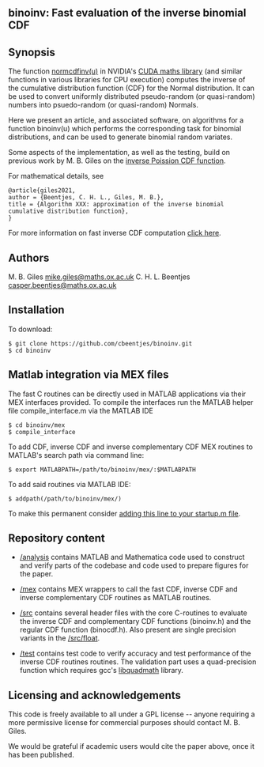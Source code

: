 ## binoinv: Fast evaluation of the inverse binomial CDF

## Synopsis

The function [normcdfinv(u)](https://docs.nvidia.com/cuda/cuda-math-api/group__CUDA__MATH__DOUBLE.html#group__CUDA__MATH__DOUBLE_1g78e93df6c3fbade8628d33e11fc94595) in NVIDIA's [CUDA maths library](https://docs.nvidia.com/cuda/cuda-math-api/index.html) (and similar functions in various libraries for CPU execution) computes the inverse of the cumulative distribution function (CDF) for the Normal distribution. It can be used to convert uniformly distributed pseudo-random (or quasi-random) numbers into psuedo-random (or quasi-random) Normals.

Here we present an article, and associated software, on algorithms for a function binoinv(u) which performs the corresponding task for binomial distributions, and can be used to generate binomial random variates.

Some aspects of the implementation, as well as the testing, build on previous work by M. B. Giles on the [inverse Poission CDF function](https://people.maths.ox.ac.uk/gilesm/codes/poissinv/).

For mathematical details, see

    @article{giles2021,
    author = {Beentjes, C. H. L., Giles, M. B.},
    title = {Algorithm XXX: approximation of the inverse binomial cumulative distribution function},
    }

For more information on fast inverse CDF computation [click here](https://people.maths.ox.ac.uk/~gilesm/codes/).

## Authors

M. B. Giles   <mike.giles@maths.ox.ac.uk>
C. H. L. Beentjes <casper.beentjes@maths.ox.ac.uk>

## Installation

To download:

    $ git clone https://github.com/cbeentjes/binoinv.git
    $ cd binoinv

## Matlab integration via MEX files

The fast C routines can be directly used in MATLAB applications via their MEX interfaces provided. To compile the interfaces run the MATLAB helper file compile_interface.m via the MATLAB IDE
    
    $ cd binoinv/mex
    $ compile_interface

To add CDF, inverse CDF and inverse complementary CDF MEX routines to MATLAB's search path via command line:

    $ export MATLABPATH=/path/to/binoinv/mex/:$MATLABPATH

To add said routines via MATLAB IDE:

    $ addpath(/path/to/binoinv/mex/)

To make this permanent consider [adding this line to your startup.m file](mathworks.com/help/matlab/matlab_env/add-folders-to-matlab-search-path-at-startup.html).

## Repository content

* [/analysis](https://github.com/cbeentjes/binoinv/src/master/analysis/) contains MATLAB and Mathematica code used to construct and verify parts of the codebase and code used to prepare figures for the paper.

* [/mex](https://github.com/cbeentjes/binoinv/src/master/mex/) contains MEX wrappers to call the fast CDF, inverse CDF and inverse complementary CDF routines as MATLAB routines.

* [/src](https://github.com/cbeentjes/binoinv/src/master/src/) contains several header files with the core C-routines to evaluate the inverse CDF and complementary CDF functions (binoinv.h) and the regular CDF function (binocdf.h). Also present are single precision variants in the [/src/float](https://github.com/cbeentjes/binoinv/src/master/src/float/).

* [/test](https://github.com/cbeentjes/binoinv/src/master/test/) contains test code to verify accuracy and test performance of the inverse CDF routines routines. The validation part uses a quad-precision function which requires gcc's [libquadmath](https://gcc.gnu.org/onlinedocs/libquadmath/) library.
 
## Licensing and acknowledgements

This code is freely available to all under a GPL license -- anyone requiring a more permissive license for commercial purposes should contact M. B. Giles.

We would be grateful if academic users would cite the paper above, once it has been published.
